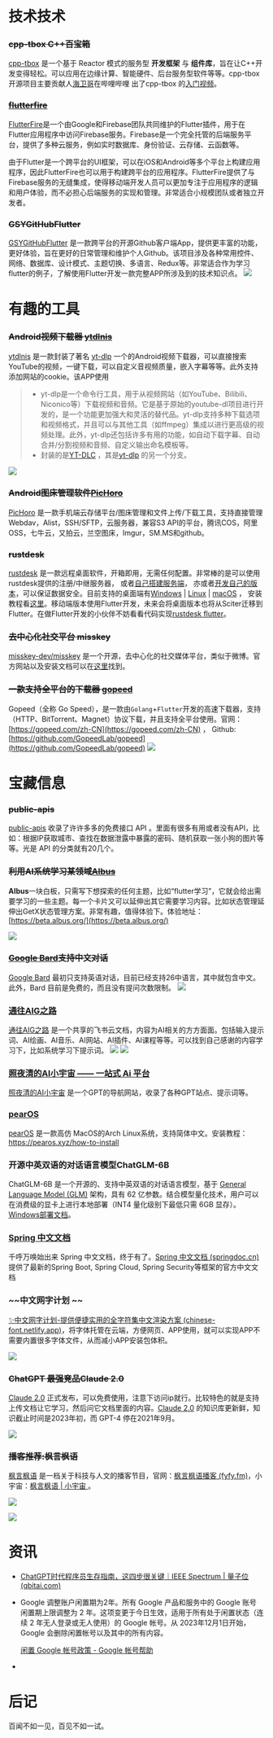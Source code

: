 # 技术技术

### ~~cpp-tbox C++百宝箱~~ 

[cpp-tbox](https://github.com/cpp-main/cpp-tbox) 是一个基于 Reactor 模式的服务型 **开发框架** 与 **组件库**，旨在让C++开发变得轻松。可以应用在边缘计算、智能硬件、后台服务型软件等等。cpp-tbox开源项目主要贡献人[海卫哥](https://space.bilibili.com/41911277)在哔哩哔哩 出了cpp-tbox 的[入门视频](https://www.bilibili.com/video/BV1dF411X7zr/)。

### ~~[flutterfire](https://github.com/firebase/flutterfire)~~  

[FlutterFire](https://github.com/firebase/flutterfire)是一个由Google和Firebase团队共同维护的Flutter插件，用于在Flutter应用程序中访问Firebase服务。Firebase是一个完全托管的后端服务平台，提供了多种云服务，例如实时数据库、身份验证、云存储、云函数等。  

由于Flutter是一个跨平台的UI框架，可以在iOS和Android等多个平台上构建应用程序，因此FlutterFire也可以用于构建跨平台的应用程序。FlutterFire提供了与Firebase服务的无缝集成，使得移动端开发人员可以更加专注于应用程序的逻辑和用户体验，而不必担心后端服务的实现和管理。非常适合小规模团队或者独立开发者。



### ~~GSYGitHubFlutter~~

[GSYGitHubFlutter](https://github.com/CarGuo/gsy_github_app_flutter) 是一款跨平台的开源Github客户端App，提供更丰富的功能，更好体验，旨在更好的日常管理和维护个人Github。该项目涉及各种常用控件、网络、数据库、设计模式、主题切换、多语言、Redux等。非常适合作为学习flutter的例子，了解使用Flutter开发一款完整APP所涉及到的技术知识点。
![](https://i.imgur.com/9gfesV5.png)


# 有趣的工具



### ~~Android视频下载器 [ytdlnis](https://github.com/deniscerri/ytdlnis)~~ 

[ytdlnis](https://github.com/deniscerri/ytdlnis) 是一款封装了著名 [yt-dlp](https://github.com/yt-dlp/yt-dlp) 一个的Android视频下载器，可以直接搜索YouTube的视频，一键下载，可以自定义音视频质量，嵌入字幕等等。此外支持添加网站的cookie。该APP使用

> - yt-dlp是一个命令行工具，用于从视频网站（如YouTube、Bilibili、Niconico等）下载视频和音频。它是基于原始的youtube-dl项目进行开发的，是一个功能更加强大和灵活的替代品。yt-dlp支持多种下载选项和视频格式，并且可以与其他工具（如ffmpeg）集成以进行更高级的视频处理。此外，yt-dlp还包括许多有用的功能，如自动下载字幕、自动合并/分割视频和音频、自定义输出命名模板等。
> - 封装的是[YT-DLC](https://github.com/blackjack4494/yt-dlc) ，其是[yt-dlp](https://github.com/yt-dlp/yt-dlp) 的另一个分支。

![](https://i.imgur.com/xMKtpMo.png)

### ~~Android图床管理软件[PicHoro](https://github.com/Kuingsmile/PicHoro)~~

[PicHoro](https://github.com/Kuingsmile/PicHoro) 是一款手机端云存储平台/图床管理和文件上传/下载工具，支持直接管理Webdav，Alist，SSH/SFTP，云服务器，兼容S3 API的平台，腾讯COS，阿里OSS，七牛云，又拍云，兰空图床，Imgur，SM.MS和github。




### ~~rustdesk~~

[rustdesk](https://github.com/rustdesk/rustdesk/tree/master) 是一款远程桌面软件，开箱即用，无需任何配置。非常棒的是可以使用rustdesk提供的注册/中继服务器， 或者[自己搭建服务端](https://rustdesk.com/server)， 亦或者[开发自己的版本](https://github.com/rustdesk/rustdesk-server-demo)，可以保证数据安全。目前支持的桌面端有[Windows](https://raw.githubusercontent.com/c-smile/sciter-sdk/master/bin.win/x64/sciter.dll) | [Linux](https://raw.githubusercontent.com/c-smile/sciter-sdk/master/bin.lnx/x64/libsciter-gtk.so) | [macOS](https://raw.githubusercontent.com/c-smile/sciter-sdk/master/bin.osx/libsciter.dylib) ， 安装教程看[这里](https://github.com/rustdesk/rustdesk/blob/master/docs/README-ZH.md)。移动端版本使用Flutter开发，未来会将桌面版本也将从Sciter迁移到Flutter。在做Flutter开发的小伙伴不妨看看代码实现[rustdesk flutter](https://github.com/rustdesk/rustdesk/tree/master/flutter)。



### ~~去中心化社交平台 misskey~~

[misskey-dev/misskey](https://github.com/misskey-dev/misskey) 是一个开源，去中心化的社交媒体平台，类似于微博。官方网站以及安装文档可以在[这里](https://misskey-hub.net/en/)找到。





### ~~一款支持全平台的下载器 [gopeed](https://github.com/GopeedLab/gopeed)~~

Gopeed（全称 Go Speed），是一款由`Golang`+`Flutter`开发的高速下载器，支持（HTTP、BitTorrent、Magnet）协议下载，并且支持全平台使用。官网： [https://gopeed.com/zh-CN](https://gopeed.com/zh-CN)  ， Github:[https://github.com/GopeedLab/gopeed](https://github.com/GopeedLab/gopeed)
![](https://i.imgur.com/Qb7DxDT.png)



# 宝藏信息

### ~~public-apis~~

[public-apis](https://github.com/public-apis/public-apis) 收录了许许多多的免费接口 API 。里面有很多有用或者没有API，比如：根据IP获取城市、查找在数据泄露中暴露的密码、随机获取一张小狗的图片等等。光是 API 的分类就有20几个。



### ~~利用AI系统学习某领域[Albus](https://beta.albus.org/)~~

**AIbus**一块白板，只需写下想探索的任何主题，比如“flutter学习”，它就会给出需要学习的一些主题。每一个卡片又可以延伸出其它需要学习内容。比如状态管理延伸出GetX状态管理方案。非常有趣，值得体验下。体验地址：[https://beta.albus.org/](https://beta.albus.org/)

![](https://i.imgur.com/kN8GaMY.png)



### ~~[Google Bard](https://bard.google.com/)支持中文对话~~

  [Google Bard](https://bard.google.com/) 最初只支持英语对话，目前已经支持26中语言，其中就包含中文。此外，Bard 目前是免费的，而且没有提问次数限制。
![](https://i.imgur.com/9HmMnpL.png)




### [通往AIG之路](https://ywh1bkansf.feishu.cn/wiki/BVmWwpSJGioFyJkfAI3crXWTnyb?table=tblrU3QwceYkyu5Y&view=vewhpVxSzR)

[通往AIG之路](https://ywh1bkansf.feishu.cn/wiki/BVmWwpSJGioFyJkfAI3crXWTnyb?table=tblrU3QwceYkyu5Y&view=vewhpVxSzR) 是一个共享的飞书云文档，内容为AI相关的方方面面。包括输入提示词、AI绘画、AI音乐、AI网站、AI插件、AI课程等等。可以找到自己感谢的内容学习下，比如系统学习下提示词。
![](https://i.imgur.com/ZQy9ljz.png)
![](https://i.imgur.com/bsorybR.png)



### [照夜清的AI小宇宙 —— 一站式 Ai 平台](https://chatgpt-site.zhaoyeqing.cn/#/home) 

[照夜清的AI小宇宙](https://chatgpt-site.zhaoyeqing.cn/#/home)   是一个GPT的导航网站，收录了各种GPT站点、提示词等。





### [pearOS](https://pearos.xyz/)

[pearOS](https://pearos.xyz/) 是一款高仿 MacOS的Arch Linux系统，支持简体中文。安装教程：https://pearos.xyz/how-to-install

### 开源中英双语的对话语言模型ChatGLM-6B 

ChatGLM-6B 是一个开源的、支持中英双语的对话语言模型，基于 [General Language Model (GLM)](https://github.com/THUDM/GLM) 架构，具有 62 亿参数。结合模型量化技术，用户可以在消费级的显卡上进行本地部署（INT4 量化级别下最低只需 6GB 显存）。[Windows部署文档](https://github.com/ZhangErling/ChatGLM-6B/blob/main/deployment_windows.md)。



### [Spring 中文文档](https://springdoc.cn/) 

千呼万唤始出来 Spring 中文文档，终于有了。[Spring 中文文档 (springdoc.cn)](https://springdoc.cn/)提供了最新的Spring Boot, Spring Cloud, Spring Security等框架的官方中文文档



### ~~中文网字计划 ~~

[✨中文网字计划-提供便捷实用的全字符集中文渲染方案 (chinese-font.netlify.app)](https://chinese-font.netlify.app/)，将字体托管在云端，方便网页、APP使用，就可以实现APP不需要内置很多字体文件，从而减小APP安装包体积。

![](https://i.imgur.com/kPLNl7V.png)



### ~~ChatGPT 最强竞品Claude 2.0~~

[Claude 2.0](https://claude.ai/chat/)  正式发布，可以免费使用，注意下访问ip就行。比较特色的就是支持上传文档让它学习，然后问它文档里面的内容。[Claude 2.0](https://claude.ai/chat/) 的知识库更新鲜，知识截止时间是2023年初，而 GPT-4 停在2021年9月。



![](https://i.imgur.com/6XOiIq9.png)



### ~~播客推荐:枫言枫语~~

[枫言枫语](https://fyfy.fm/) 是一档关于科技与人文的播客节目，官网：[枫言枫语播客 (fyfy.fm)](https://fyfy.fm/)，小宇宙：[枫言枫语 | 小宇宙 ](https://www.xiaoyuzhoufm.com/podcast/5e2864f5418a84a04628e249)。

![](https://i.imgur.com/93GyEV7.png)

![](https://i.imgur.com/31RudB0.png)




# 资讯



- [ChatGPT时代程序员生存指南，这四步很关键｜IEEE Spectrum | 量子位 (qbitai.com)](https://www.qbitai.com/2023/07/68989.html)

- Google 调整账户闲置期为2年。所有 Google 产品和服务中的 Google 账号 闲置期上限调整为 2 年。这项变更于今日生效，适用于所有处于闲置状态（连续 2 年无人登录或无人使用）的 Google 帐号。从 2023年12月1日开始，Google 会删除闲置帐号以及其中的所有内容。

  [闲置 Google 帐号政策 - Google 帐号帮助](https://support.google.com/accounts/answer/12418290)

- 


# 后记

百闻不如一见，百见不如一试。